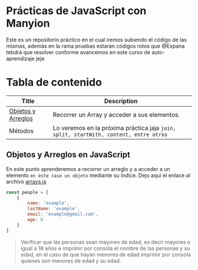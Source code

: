 # Prácticas de JavaScript con Manyion
Este es un repositorio práctico en el cual iremos subiendo el código de las mismas, además en la rama pruebas estarán códigos rotos que @Expana tebdrá que resolver conforme avancemos en este curso de auto-aprendizaje jeje

# Tabla de contenido

| Title | Description |
|---------|-------------|
| [Objetos y Arreglos](#objetos-y-arreglos-en-javascript) | Recorrer un Array y acceder a sus elementos. |
| Métodos | Lo veremos en la próxima práctica jaja `join, split, startWith, content, entre otros` |


## Objetos y Arreglos en JavaScript
En este punto aprenderemos a recorrer un arreglo y a acceder a un elemento `en este caso un objeto` mediante su índice.
Dejo aquí el enlace al archivo [arrays.js](https://github.com/ERR-Z3R0/practices/blob/main/arrays.js)
```js
const people = [
    {
        name: 'example',
        lastName: 'example',
        email: 'example@gmail.com',
        age: 0
    }
]
```

> Verificar que las personas sean mayores de edad, es decir mayores o igual a 18 años e imprimir por consola el nombre de las personas y su edad, en el caso de que hayan menores de edad imprimir por consola quienes son menores de edad y su edad.